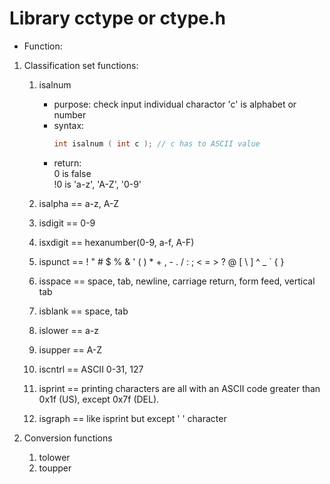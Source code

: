 # Library cctype or ctype.h
- Function:  
1. Classification set functions:  
    1. isalnum  
        - purpose: check input individual charactor 'c' is alphabet or number  
        - syntax:  
            ```Cpp
            int isalnum ( int c ); // c has to ASCII value
            ```
        - return:  
            0 is false  
            !0 is 'a-z', 'A-Z', '0-9'  

    2. isalpha  == a-z, A-Z  
    3. isdigit  == 0-9  
    4. isxdigit == hexanumber(0-9, a-f, A-F)  
    5. ispunct  == ! " # $ % & ' ( ) * + , - . / : ; < = > ? @ [ \ ] ^ _ \` { }  
    6. isspace  == space, tab, newline, carriage return, form feed, vertical tab  
    7. isblank  == space, tab  
    8. islower  == a-z  
    9. isupper  == A-Z  
    10. iscntrl == ASCII 0-31, 127  
    11. isprint == printing characters are all with an ASCII code greater than 0x1f (US), except 0x7f (DEL).  
    12. isgraph == like isprint but except ' ' character   

2. Conversion functions  
    1. tolower   
    2. toupper   

